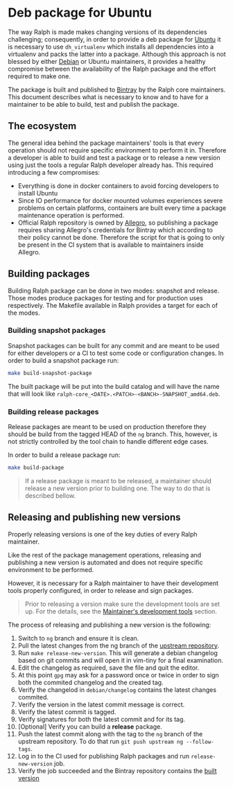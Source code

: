 # Deb package for Ubuntu

The way Ralph is made makes changing versions of its dependencies challenging;
consequently, in order to provide a deb package for [Ubuntu] it is necessary to
use  `dh_virtualenv` which installs all dependencies into a virtualenv and packs
the latter into a package. Although this approach is not blessed by either
[Debian] or Ubuntu maintainers, it provides a healthy compromise between the
availability of the Ralph package and the effort required to make one.

The package is built and published to [Bintray] by the Ralph core maintainers.
This document describes what is necessary to know and to have for a maintainer
to be able to build, test and publish the package.


## The ecosystem

The general idea behind the package maintainers' tools is that every operation
should not require specific environment to perform it in. Therefore a developer
is able to build and test a package or to release a new version using just the
tools a regular Ralph developer already has. This required introducing a few
compromises:

* Everything is done in docker containers to avoid forcing developers to
  install Ubuntu
* Since IO performance for docker mounted volumes experiences severe problems
  on certain platforms, containers are built every time a package maintenance
  operation is performed.
* Official Ralph repository is owned by [Allegro], so publishing a package
  requires sharing Allegro's credentials for Bintray which according to their
  policy cannot be done. Therefore the script for that is going to only be
  present in the CI system that is available to maintainers inside Allegro.


## Building packages

Building Ralph package can be done in two modes: snapshot and release. Those
modes produce packages for testing and for production uses respectively. The
Makefile available in Ralph provides a target for each of the modes.


### Building snapshot packages

Snapshot packages can be built for any commit and are meant to be used for
either developers or a CI to test some code or configuration changes. In order
to build a snapshot package run:

```bash
make build-snapshot-package
```

The built package will be put into the build catalog and will have the name
that will look like `ralph-core_<DATE>.<PATCH>-<BANCH>-SNAPSHOT_amd64.deb`.


### Building release packages

Release packages are meant to be used on production therefore they should be
build from the tagged HEAD of the `ng` branch. This, however, is not strictly
controlled by the tool chain to handle different edge cases.

In order to build a release package run:

```bash
make build-package
```

 > If a release package is meant to be released, a maintainer should release
 > a new version prior to building one. The way to do that is described bellow.


## Releasing and publishing new versions

Properly releasing versions is one of the key duties of every Ralph maintainer.

Like the rest of the package management operations, releasing and publishing a
new version is automated and does not require specific environment to be
performed.

However, it is necessary for a Ralph maintainer to have their development tools
properly configured, in order to release and sign packages.

 > Prior to releasing a version make sure the development tools are set up.
 > For the details, see the [Maintainer's development tools][3] section.

The process of releasing and publishing a new version is the following:

1. Switch to `ng` branch and ensure it is clean.
2. Pull the latest changes from the ng branch of the [upstream repository][1].
3. Run `make release-new-version`.
   This will generate a debian changelog based on git commits and will open
   it in vim-tiny for a final examination.
4. Edit the changelog as required, save the file and quit the editor.
5. At this point `gpg` may ask for a password once or twice in order to sign
   both the commited changelog and the created tag.
5. Verify the changelod in `debian/changelog` contains the latest changes
   commited.
6. Verify the version in the latest commit message is correct.
7. Verify the latest commit is tagged.
6. Verify signatures for both the latest commit and for its tag.
7. [Optional] Verify you can build a **release** package.
7. Push the latest commit along with the tag to the `ng` branch of the upstream
   repository. To do that run `git push upstream ng --follow-tags`.
8. Log in to the CI used for publishing Ralph packages and run
   `release-new-version` job.
9. Verify the job succeeded and the Bintray repository contains the
   [built version][2]


[1]: https://github.com/allegro.ralph
[2]: https://dl.bintray.com/vi4m/ralph/dists/bionic/main/binary-amd64/
[3]: ./maintainers_devtools.md
[Bintray]: https://bintray.com
[Ubuntu]: https://ubuntu.com
[Debian]: https://debian.org
[Allegro]: https://allegro.pl
